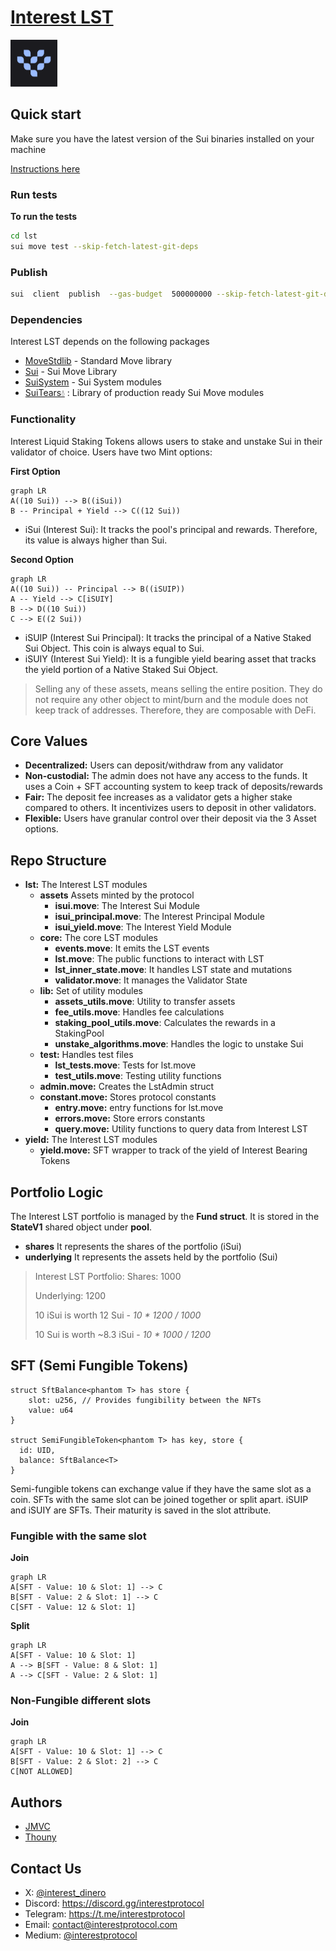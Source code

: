 # [Interest LST](https://www.interestprotocol.com/)

<p>  <img  width="75px"height="75px"  src="./img/logo.png" /></p>

## Quick start

Make sure you have the latest version of the Sui binaries installed on your machine

[Instructions here](https://docs.sui.io/devnet/build/install)

### Run tests

**To run the tests**

```bash
cd lst
sui move test --skip-fetch-latest-git-deps
```

### Publish

```bash
sui  client  publish  --gas-budget  500000000 --skip-fetch-latest-git-deps
```

### Dependencies

Interest LST depends on the following packages

- [MoveStdlib](https://github.com/MystenLabs/sui/tree/main/crates/sui-framework/packages/move-stdlib) - Standard Move library
- [Sui](https://github.com/MystenLabs/sui/tree/main/crates/sui-framework/packages/sui-framework) - Sui Move Library
- [SuiSystem](https://github.com/MystenLabs/sui/tree/main/crates/sui-framework/packages/sui-system) - Sui System modules
- [SuiTears💧](https://github.com/interest-protocol/suitears) : Library of production ready Sui Move modules

### Functionality

Interest Liquid Staking Tokens allows users to stake and unstake Sui in their validator of choice. Users have two Mint options:

**First Option**

```mermaid
graph LR
A((10 Sui)) --> B((iSui))
B -- Principal + Yield --> C((12 Sui))
```

- iSui (Interest Sui): It tracks the pool's principal and rewards. Therefore, its value is always higher than Sui.

**Second Option**

```mermaid
graph LR
A((10 Sui)) -- Principal --> B((iSUIP))
A -- Yield --> C[iSUIY]
B --> D((10 Sui))
C --> E((2 Sui))
```

- iSUIP (Interest Sui Principal): It tracks the principal of a Native Staked Sui Object. This coin is always equal to Sui.
- iSUIY (Interest Sui Yield): It is a fungible yield bearing asset that tracks the yield portion of a Native Staked Sui Object.

> Selling any of these assets, means selling the entire position. They do not require any other object to mint/burn and the module does not keep track of addresses. Therefore, they are composable with DeFi.

## Core Values

- **Decentralized:** Users can deposit/withdraw from any validator
- **Non-custodial:** The admin does not have any access to the funds. It uses a Coin + SFT accounting system to keep track of deposits/rewards
- **Fair:** The deposit fee increases as a validator gets a higher stake compared to others. It incentivizes users to deposit in other validators.
- **Flexible:** Users have granular control over their deposit via the 3 Asset options.

## Repo Structure

- **lst:** The Interest LST modules
  - **assets** Assets minted by the protocol
    - **isui.move**: The Interest Sui Module
    - **isui_principal.move**: The Interest Principal Module
    - **isui_yield.move**: The Interest Yield Module
  - **core:** The core LST modules
    - **events.move**: It emits the LST events
    - **lst.move**: The public functions to interact with LST
    - **lst_inner_state.move**: It handles LST state and mutations
    - **validator.move**: It manages the Validator State
  - **lib:** Set of utility modules
    - **assets_utils.move**: Utility to transfer assets
    - **fee_utils.move**: Handles fee calculations
    - **staking_pool_utils.move**: Calculates the rewards in a StakingPool
    - **unstake_algorithms.move**: Handles the logic to unstake Sui
  - **test:** Handles test files
    - **lst_tests.move**: Tests for lst.move
    - **test_utils.move**: Testing utility functions
  - **admin.move:** Creates the LstAdmin struct
  - **constant.move:** Stores protocol constants
    - **entry.move:** entry functions for lst.move
    - **errors.move:** Store errors constants
    - **query.move:** Utility functions to query data from Interest LST
- **yield:** The Interest LST modules
  - **yield.move:** SFT wrapper to track of the yield of Interest Bearing Tokens

## Portfolio Logic

The Interest LST portfolio is managed by the **Fund struct**. It is stored in the **StateV1** shared object under **pool**.

- **shares** It represents the shares of the portfolio (iSui)
- **underlying** It represents the assets held by the portfolio (Sui)
  
> Interest LST Portfolio:
> Shares: 1000
> 
> Underlying: 1200
> 
> 10 iSui is worth 12 Sui - _10 \* 1200 / 1000_
> 
> 10 Sui is worth ~8.3 iSui - _10 \* 1000 / 1200_

## SFT (Semi Fungible Tokens)

```move
struct SftBalance<phantom T> has store {
    slot: u256, // Provides fungibility between the NFTs
    value: u64
}

struct SemiFungibleToken<phantom T> has key, store {
  id: UID, 
  balance: SftBalance<T>
}
```

Semi-fungible tokens can exchange value if they have the same slot as a coin. SFTs with the same slot can be joined together or split apart. iSUIP and iSUIY are SFTs. Their maturity is saved in the slot attribute.

### Fungible with the same slot

**Join**

```mermaid
graph LR
A[SFT - Value: 10 & Slot: 1] --> C
B[SFT - Value: 2 & Slot: 1] --> C
C[SFT - Value: 12 & Slot: 1]
```

**Split**

```mermaid
graph LR
A[SFT - Value: 10 & Slot: 1]
A --> B[SFT - Value: 8 & Slot: 1]
A --> C[SFT - Value: 2 & Slot: 1]
```

### Non-Fungible different slots

**Join**

```mermaid
graph LR
A[SFT - Value: 10 & Slot: 1] --> C
B[SFT - Value: 2 & Slot: 2] --> C
C[NOT ALLOWED]
```

## Authors

- [JMVC](https://twitter.com/josemvcerqueira)
- [Thouny](https://twitter.com/BL0CKRUNNER)

## Contact Us

- X: [@interest_dinero](https://x.com/interest_dinero)
- Discord: https://discord.gg/interestprotocol
- Telegram: https://t.me/interestprotocol
- Email: [contact@interestprotocol.com](mailto:contact@interestprotocol.com)
- Medium: [@interestprotocol](https://medium.com/@interestprotocol)
